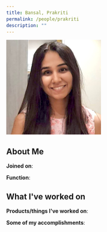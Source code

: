 ```yaml
---
title: Bansal, Prakriti
permalink: /people/prakriti
description: ""
---
```


<img src="/images/headshots/prakriti.jpg" title="Bansal, Prakriti" alt="Bansal, Prakriti" style="width:50%;margin-left:0">

## About Me

**Joined on**: 

**Function**: 

## What I've worked on

**Products/things I've worked on**:


**Some of my accomplishments**:

